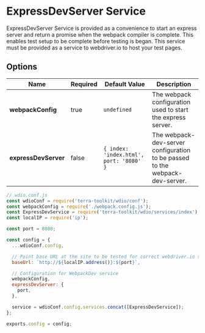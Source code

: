 # ExpressDevServer Service
ExpressDevServer Service is provided as a convenience to start an express server and return a promise when the webpack compiler is complete. This enables test setup to be complete before testing is began. This service must be provided as a service to webdriver.io to host your test pages.

## Options

| Name  | Required | Default Value | Description |
| ------------- | ------------- | ------------- | ------------- |
| **webpackConfig**  | true | `undefined` | The webpack configuration used to start the express server. |
| **expressDevServer**  | false | `{ index: 'index.html', port: '8080' }` | The webpack-dev-server configuration to be passed to the webpack-dev-server. |

```js
// wdio.conf.js
const wdioConf = require('terra-toolkit/wdio/conf');
const webpackConfig = require('./webpack.config.js');
const ExpressDevService = require('terra-toolkit/wdio/services/index').ExpressDevService;
const localIP = require('ip');

const port = 8080;

const config = {
  ...wdioConf.config,

  // Point base URL at the site to be tested for correct webdriver.io setup
  baseUrl: `http://${localIP.address()}:${port}`,

  // Configuration for WebpackDev service
  webpackConfig,
  expressDevServer: {
    port,
  },

  service = wdioConf.config.services.concat([ExpressDevService]);
};

exports.config = config;
```
